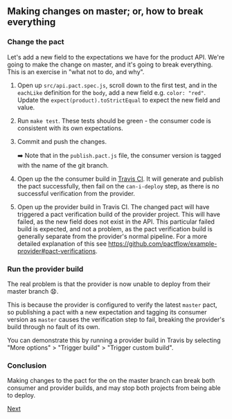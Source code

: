 ## Making changes on master; or, how to break everything

### Change the pact

Let's add a new field to the expectations we have for the product API. We're going to make the change on master, and it's going to break everything. This is an exercise in "what not to do, and why".

1. Open up `src/api.pact.spec.js`, scroll down to the first test, and in the `eachLike` definition for the `body`, add a new field e.g. `color: "red"`. Update the `expect(product).toStrictEqual` to expect the new field and value.

1. Run `make test`. These tests should be green - the consumer code is consistent with its own expectations.

1. Commit and push the changes.

    :arrow_right: Note that in the `publish.pact.js` file, the consumer version is tagged with the name of the git branch.

1. Open up the the consumer build in [Travis CI][travis-ci]. It will generate and publish the pact successfully, then fail on the `can-i-deploy` step, as there is no successful verification from the provider.

1. Open up the provider build in Travis CI. The changed pact will have triggered a pact verification build of the provider project. This will have failed, as the new field does not exist in the API. This particular failed build is expected, and not a problem, as the pact verification build is generally separate from the provider's normal pipeline. For a more detailed explanation of this see https://github.com/pactflow/example-provider#pact-verifications.

### Run the provider build

The real problem is that the provider is now unable to deploy from their master branch :anguished:.

This is because the provider is configured to verify the latest `master` pact, so publishing a pact with a new expectation and tagging its consumer version as `master` causes the verification step to fail, breaking the provider's build through no fault of its own.

You can demonstrate this by running a provider build in Travis by selecting "More options" > "Trigger build" > "Trigger custom build".

### Conclusion

Making changes to the pact for the on the master branch can break both consumer and provider builds, and may stop both projects from being able to deploy.

[Next](./02_protecting_the_provider.md)

[travis-ci]: https://travis-ci.com
